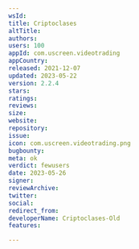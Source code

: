 ```yaml
---
wsId: 
title: Criptoclases
altTitle: 
authors: 
users: 100
appId: com.uscreen.videotrading
appCountry: 
released: 2021-12-07
updated: 2023-05-22
version: 2.2.4
stars: 
ratings: 
reviews: 
size: 
website: 
repository: 
issue: 
icon: com.uscreen.videotrading.png
bugbounty: 
meta: ok
verdict: fewusers
date: 2023-05-26
signer: 
reviewArchive: 
twitter: 
social: 
redirect_from: 
developerName: Criptoclases-Old
features: 

---
```


